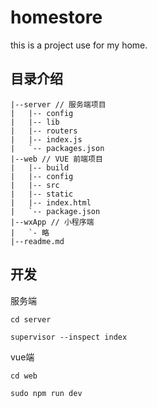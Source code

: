 # homestore

this is a project use for my home.

## 目录介绍
```
|--server // 服务端项目
|   |-- config
|   |-- lib
|   |-- routers
|   |-- index.js
|   `-- packages.json
|--web // VUE 前端项目
|   |-- build
|   |-- config
|   |-- src
|   |-- static
|   |-- index.html
|   `-- package.json
|--wxApp // 小程序端
|   `- 略
|--readme.md
```

## 开发

服务端
```
cd server

supervisor --inspect index
```

vue端
```
cd web

sudo npm run dev
```